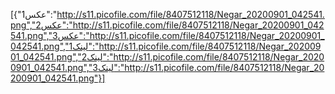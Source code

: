 [{"عکس1":"http://s11.picofile.com/file/8407512118/Negar_20200901_042541.png","عکس2":"http://s11.picofile.com/file/8407512118/Negar_20200901_042541.png","عکس3":"http://s11.picofile.com/file/8407512118/Negar_20200901_042541.png","لینک1":"http://s11.picofile.com/file/8407512118/Negar_20200901_042541.png","لینک2":"http://s11.picofile.com/file/8407512118/Negar_20200901_042541.png","لینک3":"http://s11.picofile.com/file/8407512118/Negar_20200901_042541.png"}]